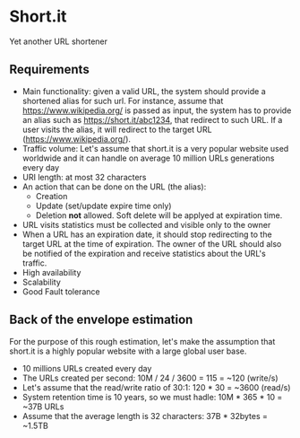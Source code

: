 # Short.it
Yet another URL shortener

## Requirements

- Main functionality: given a valid URL, the system should provide a shortened alias for such url. For instance, assume that https://www.wikipedia.org/ is passed as input, the system has to provide an alias such as https://short.it/abc1234, that redirect to such URL. If a user visits the alias, it will redirect to the target URL (https://www.wikipedia.org/).
- Traffic volume: Let's assume that short.it is a very popular website used worldwide and it can handle on average 10 million URLs generations every day
- URI length: at most 32 characters
- An action that can be done on the URL (the alias):
  - Creation
  - Update (set/update expire time only)
  - Deletion **not** allowed. Soft delete will be applyed at expiration time.
- URL visits statistics must be collected and visible only to the owner
- When a URL has an expiration date, it should stop redirecting to the target URL at the time of expiration. The owner of the URL should also be notified of the expiration and receive statistics about the URL's traffic.
- High availability
- Scalability
- Good Fault tolerance

## Back of the envelope estimation
For the purpose of this rough estimation, let's make the assumption that short.it is a highly popular website with a large global user base.

- 10 millions URLs created every day
- The URLs created per second: 10M / 24 / 3600 = 115 = ~120 (write/s)
- Let's assume that the read/write ratio of 30:1: 120 * 30 = ~3600 (read/s)
- System retention time is 10 years, so we must hadle: 10M * 365 * 10 = ~37B URLs
- Assume that the average length is 32 characters: 37B * 32bytes = ~1.5TB
